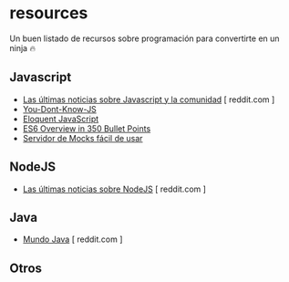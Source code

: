 # resources
Un buen listado de recursos sobre programación para convertirte en un ninja :fire: 

## Javascript
- [Las últimas noticias sobre Javascript y la comunidad](https://www.reddit.com/r/javascript/) [ reddit.com ]
- [You-Dont-Know-JS](https://github.com/getify/You-Dont-Know-JS) 
- [Eloquent JavaScript](http://eloquentjavascript.net/)
- [ES6 Overview in 350 Bullet Points](https://ponyfoo.com/articles/es6)
- [Servidor de Mocks fácil de usar](https://github.com/exprexo/exprexo)
## NodeJS
- [Las últimas noticias sobre NodeJS](https://www.reddit.com/r/node/) [ reddit.com ]

## Java
- [Mundo Java](https://www.reddit.com/r/java/) [ reddit.com ]

## Otros
